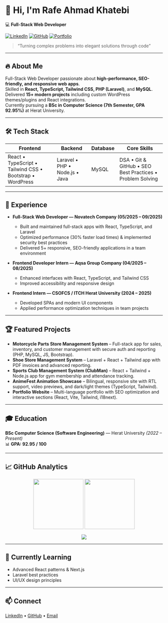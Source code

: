 # 👋 Hi, I'm **Rafe Ahmad Khatebi**

💻 **Full-Stack Web Developer**

[![LinkedIn](https://img.shields.io/badge/LinkedIn-Connect-blue?style=for-the-badge&logo=linkedin)](https://linkedin.com/in/khatebi2003)
[![GitHub](https://img.shields.io/badge/GitHub-Follow-181717?style=for-the-badge&logo=github)](https://github.com/RafeKhatebi)
[![Portfolio](https://img.shields.io/badge/Portfolio-Visit-9cf?style=for-the-badge)](https://rafekhatebi.github.io/portfolio)

> “Turning complex problems into elegant solutions through code”

---

## 🔥 About Me
Full-Stack Web Developer passionate about **high-performance, SEO-friendly, and responsive web apps**.  
Skilled in **React, TypeScript, Tailwind CSS, PHP (Laravel)**, and **MySQL**.  
Delivered **15+ modern projects** including custom WordPress themes/plugins and React integrations.  
Currently pursuing a **BSc in Computer Science (7th Semester, GPA 92.95%)** at Herat University.

---

## 🛠️ Tech Stack
| Frontend | Backend | Database | Core Skills |
|----------|---------|----------|-------------|
| React • TypeScript • Tailwind CSS • Bootstrap • WordPress | Laravel • PHP • Node.js • Java | MySQL | DSA • Git & GitHub • SEO Best Practices • Problem Solving |

---

## 💼 Experience
- **Full-Stack Web Developer — Novatech Company (05/2025 – 09/2025)**  
  - Built and maintained full-stack apps with React, TypeScript, and Laravel  
  - Optimized performance (30% faster load times) & implemented security best practices  
  - Delivered 5+ responsive, SEO-friendly applications in a team environment  

- **Frontend Developer Intern — Aqsa Group Company (04/2025 – 08/2025)**  
  - Enhanced interfaces with React, TypeScript, and Tailwind CSS  
  - Improved accessibility and responsive design  

- **Frontend Intern — CSOFCS / ITCH Herat University (2024 – 2025)**  
  - Developed SPAs and modern UI components  
  - Applied performance optimization techniques in team projects  

---

## 🏆 Featured Projects
- **Motorcycle Parts Store Management System** – Full-stack app for sales, inventory, and customer management with secure auth and reporting (PHP, MySQL, JS, Bootstrap).  
- **Shoe Store Management System** – Laravel + React + Tailwind app with PDF invoices and advanced reporting.  
- **Sports Club Management System (ClubMan)** – React + Tailwind + Node.js app for gym membership and attendance tracking.  
- **AnimeFest Animation Showcase** – Bilingual, responsive site with RTL support, video previews, and dark/light themes (TypeScript, Tailwind).  
- **Portfolio Website** – Multi-language portfolio with SEO optimization and interactive sections (React, Vite, Tailwind, i18next).

---

## 🎓 Education
**BSc Computer Science (Software Engineering)** — Herat University *(2022 – Present)*  
📊 **GPA: 92.95 / 100**

---

## 📈 GitHub Analytics
<p align="center">
  <img height="160em" src="https://github-readme-stats.vercel.app/api?username=RafeKhatebi&show_icons=true&theme=vision-friendly-dark&count_private=true&include_all_commits=true"/>
  <img height="160em" src="https://github-readme-stats.vercel.app/api/top-langs/?username=RafeKhatebi&layout=compact&langs_count=8&theme=vision-friendly-dark"/>
</p>

<p align="center">
  <img src="https://streak-stats.demolab.com/?user=RafeKhatebi&theme=dark&hide_border=false"/>
</p>

---

## 🌱 Currently Learning
- Advanced React patterns & Next.js  
- Laravel best practices  
- UI/UX design principles  

---

## 📫 Connect
[LinkedIn](https://linkedin.com/in/khatebi2003) • [GitHub](https://github.com/RafeKhatebi) • [Email](mailto:rkhatibi2003@gmail.com)
